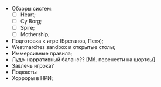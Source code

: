 * Обзоры систем:
   * [ ] Heart;
   * [ ] Cy Borg;
   * [ ] Spire;
   * [ ] Mothership;
* Подготовка к игре (Бреганов, Петя);
* Westmarches sandbox и открытые столы;
* Иммерсивные правила;
* Лудо-нарративный баланс?? [Мб. перенести на шортсы]
* Завлечь игрока?
* Подкасты 
* Хорроры в НРИ;